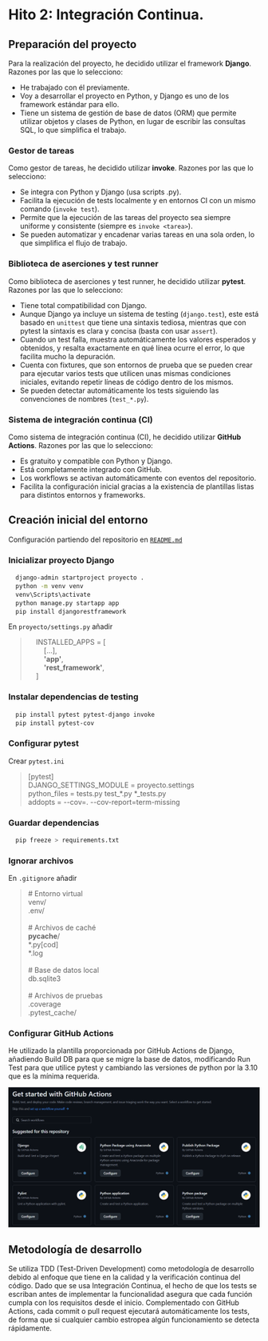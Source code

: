 # Hito 2: Integración Continua.

## Preparación del proyecto
Para la realización del proyecto, he decidido utilizar el framework **Django**. Razones por las que lo selecciono:

* He trabajado con él previamente.
* Voy a desarrollar el proyecto en Python, y Django es uno de los framework estándar para ello.
* Tiene un sistema de gestión de base de datos (ORM) que permite utilizar objetos y clases de Python, en lugar de escribir las consultas SQL, lo que simplifica el trabajo.

### Gestor de tareas
Como gestor de tareas, he decidido utilizar **invoke**. Razones por las que lo selecciono:

* Se integra con Python y Django (usa scripts .py).
* Facilita la ejecución de tests localmente y en entornos CI con un mismo comando (`invoke test`).
* Permite que la ejecución de las tareas del proyecto sea siempre uniforme y consistente (siempre es `invoke <tarea>`).
* Se pueden automatizar y encadenar varias tareas en una sola orden, lo que simplifica el flujo de trabajo.

### Biblioteca de aserciones y test runner
Como biblioteca de aserciones y test runner, he decidido utilizar **pytest**. Razones por las que lo selecciono:

* Tiene total compatibilidad con Django.
* Aunque Django ya incluye un sistema de testing (`django.test`), este está basado en `unittest` que tiene una sintaxis tediosa, mientras que con pytest la sintaxis es clara y concisa (basta con usar `assert`).
* Cuando un test falla, muestra automáticamente los valores esperados y obtenidos, y resalta exactamente en qué línea ocurre el error, lo que facilita mucho la depuración.
* Cuenta con fixtures, que son entornos de prueba que se pueden crear para ejecutar varios tests que utilicen unas mismas condiciones iniciales, evitando repetir líneas de código dentro de los mismos.
* Se pueden detectar automáticamente los tests siguiendo las convenciones de nombres (`test_*.py`).

### Sistema de integración continua (CI)
Como sistema de integración continua (CI), he decidido utilizar **GitHub Actions**. Razones por las que lo selecciono:

* Es gratuito y compatible con Python y Django.
* Está completamente integrado con GitHub.
* Los workflows se activan automáticamente con eventos del repositorio.
* Facilita la configuración inicial gracias a la existencia de plantillas listas para distintos entornos y frameworks.

## Creación inicial del entorno

Configuración partiendo del repositorio en [`README.md`](../README.md)

### Inicializar proyecto Django
```bash
  django-admin startproject proyecto .
  python -m venv venv
  venv\Scripts\activate
  python manage.py startapp app
  pip install djangorestframework
```
En `proyecto/settings.py` añadir <br>
>&nbsp;&nbsp;&nbsp;&nbsp;INSTALLED_APPS = [ <br>
>&nbsp;&nbsp;&nbsp;&nbsp;&nbsp;&nbsp;&nbsp;&nbsp;[...], <br>
>&nbsp;&nbsp;&nbsp;&nbsp;&nbsp;&nbsp;&nbsp;&nbsp;**'app'**, <br>
>&nbsp;&nbsp;&nbsp;&nbsp;&nbsp;&nbsp;&nbsp;&nbsp;**'rest_framework'**, <br>
>&nbsp;&nbsp;&nbsp;&nbsp;]

### Instalar dependencias de testing
```bash
  pip install pytest pytest-django invoke
  pip install pytest-cov
```
### Configurar pytest
Crear `pytest.ini`
>[pytest]<br>
>DJANGO_SETTINGS_MODULE = proyecto.settings<br>
>python_files = tests.py test_*.py *_tests.py<br>
>addopts = --cov=. --cov-report=term-missing<br>

### Guardar dependencias
```bash
  pip freeze > requirements.txt
```

### Ignorar archivos
En `.gitignore` añadir <br>
> \# Entorno virtual<br>
> venv/<br>
> .env/<br>
> <br>
> \# Archivos de caché<br>
> __pycache__/<br>
> *.py[cod]<br>
> *.log<br>
> <br>
> \# Base de datos local<br>
> db.sqlite3<br>
> <br>
> \# Archivos de pruebas<br>
> .coverage<br>
> .pytest_cache/<br>

### Configurar GitHub Actions
He utilizado la plantilla proporcionada por GitHub Actions de Django, añadiendo Build DB para que se migre la base de datos, modificando Run Test para que utilice pytest y cambiando las versiones de python por la 3.10 que es la mínima requerida.
<p align="center">
  <img src="./imagenes/github-actions.png" alt="Plantillas GitHub Actions" width="600"/>
</p>

## Metodología de desarrollo
Se utiliza TDD (Test-Driven Development) como metodología de desarrollo debido al enfoque que tiene en la calidad y la verificación continua del código. Dado que se usa Integración Continua, el hecho de que los tests se escriban antes de implementar la funcionalidad asegura que cada función cumpla con los requisitos desde el inicio. Complementado con GitHub Actions, cada commit o pull request ejecutará automáticamente los tests, de forma que si cualquier cambio estropea algún funcionamiento se detecta rápidamente.






